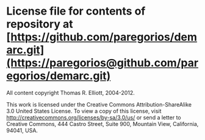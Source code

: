 License file for contents of repository at [https://github.com/paregorios/demarc.git](https://paregorios@github.com/paregorios/demarc.git)
=================================================================================================================================================================

All content copyright Thomas R. Elliott, 2004-2012.

This work is licensed under the Creative Commons Attribution-ShareAlike 3.0 United States License. To view a copy of this license, visit http://creativecommons.org/licenses/by-sa/3.0/us/ or send a letter to Creative Commons, 444 Castro Street, Suite 900, Mountain View, California, 94041, USA.
